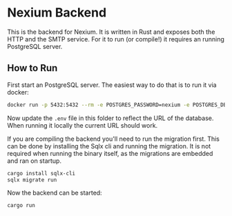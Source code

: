 # Nexium Backend

This is the backend for Nexium.
It is written in Rust and exposes both the HTTP and the SMTP service.
For it to run (or compile!) it requires an running PostgreSQL server.

## How to Run

First start an PostgreSQL server.
The easiest way to do that is to run it via docker:

```bash
docker run -p 5432:5432 --rm -e POSTGRES_PASSWORD=nexium -e POSTGRES_DB=nexium postgres:13
```

Now update the `.env` file in this folder to reflect the URL of the database.
When running it locally the current URL should work.

If you are compiling the backend you'll need to run the migration first.
This can be done by installing the Sqlx cli and running the migration.
It is not required when running the binary itself, as the migrations are embedded and ran on startup.

```bash
cargo install sqlx-cli
sqlx migrate run
```

Now the backend can be started:

```
cargo run
```
